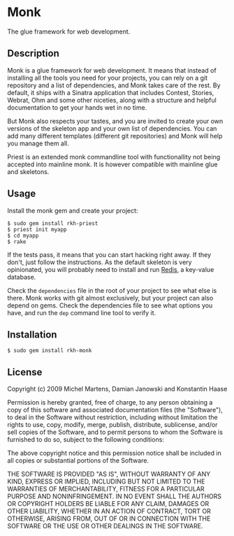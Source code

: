 Monk
====

The glue framework for web development.

Description
-----------

Monk is a glue framework for web development. It means that instead of
installing all the tools you need for your projects, you can rely on a
git repository and a list of dependencies, and Monk takes care of the
rest. By default, it ships with a Sinatra application that includes
Contest, Stories, Webrat, Ohm and some other niceties, along with a
structure and helpful documentation to get your hands wet in no time.

But Monk also respects your tastes, and you are invited to create your
own versions of the skeleton app and your own list of dependencies. You
can add many different templates (different git repositories) and Monk
will help you manage them all.

Priest is an extended monk commandline tool with functionallity not being
accepted into mainline monk. It is however compatible with mainline glue
and skeletons.

Usage
-----

Install the monk gem and create your project:

    $ sudo gem install rkh-priest
    $ priest init myapp
    $ cd myapp
    $ rake

If the tests pass, it means that you can start hacking right away. If
they don't, just follow the instructions. As the default skeleton
is very opinionated, you will probably need to install and run
[Redis](http://code.google.com/p/redis/), a key-value database.

Check the `dependencies` file in the root of your project to see what
else is there. Monk works with git almost exclusively, but your project
can also depend on gems. Check the dependencies file to see what options
you have, and run the `dep` command line tool to verify it.

Installation
------------

    $ sudo gem install rkh-monk

License
-------

Copyright (c) 2009 Michel Martens, Damian Janowski and Konstantin Haase

Permission is hereby granted, free of charge, to any person
obtaining a copy of this software and associated documentation
files (the "Software"), to deal in the Software without
restriction, including without limitation the rights to use,
copy, modify, merge, publish, distribute, sublicense, and/or sell
copies of the Software, and to permit persons to whom the
Software is furnished to do so, subject to the following
conditions:

The above copyright notice and this permission notice shall be
included in all copies or substantial portions of the Software.

THE SOFTWARE IS PROVIDED "AS IS", WITHOUT WARRANTY OF ANY KIND,
EXPRESS OR IMPLIED, INCLUDING BUT NOT LIMITED TO THE WARRANTIES
OF MERCHANTABILITY, FITNESS FOR A PARTICULAR PURPOSE AND
NONINFRINGEMENT. IN NO EVENT SHALL THE AUTHORS OR COPYRIGHT
HOLDERS BE LIABLE FOR ANY CLAIM, DAMAGES OR OTHER LIABILITY,
WHETHER IN AN ACTION OF CONTRACT, TORT OR OTHERWISE, ARISING
FROM, OUT OF OR IN CONNECTION WITH THE SOFTWARE OR THE USE OR
OTHER DEALINGS IN THE SOFTWARE.

